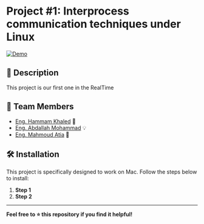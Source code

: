 # Project #1: Interprocess communication techniques under Linux

[![Demo](demo-link)](demo-link)

## 🚀 Description

This project is our first one in the RealTime 

## 👥 Team Members

- [Eng. Hammam Khaled](https://github.com/hammamProg) 🚀
- [Eng. Abdallah Mohammad](https://github.com/abdallahdaoud) 💡
- [Eng. Mahmoud Atia](https://github.com/mahmoud024) 🌟

## 🛠️ Installation

This project is specifically designed to work on Mac. Follow the steps below to install:

1. **Step 1**
   ``` ```
2. **Step 2**
    ``` ```

---

**Feel free to ⭐️ this repository if you find it helpful!**

